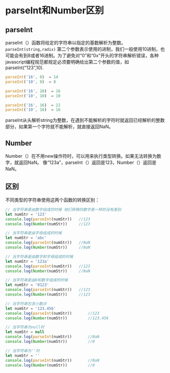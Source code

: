 # parseInt和Number区别
## parseInt
parseInt（）函数将给定的字符串以指定的基数解析为整数。`parseInt(string,radix)`
第二个参数表示使用的进制，我们一般使用10进制，也可能会有到8或者16进制。为了避免对“0”和“0x”开头的字符串解析错误，各种javascript编程规范都规定必须要明确给出第二个参数的值，如parseInt(“123”,10).
```js
parseInt('16', 8)  = 14
parseInt('10', 8)  = 8

parseInt('16', 10)  = 16
parseInt('10', 10)  = 10

parseInt('16', 16)  = 22
parseInt('10', 16)  = 16
```
parseInt从头解析string为整数，在遇到不能解析的字符时就返回已经解析的整数部分，如果第一个字符就不能解析，就直接返回NaN。
## Number
Number（）在不用new操作符时，可以用来执行类型转换。如果无法转换为数字，就返回NaN。
像“123a”，parseInt（）返回是123，Number（）返回是NaN。
## 区别
不同类型的字符串使用这两个函数的转换区别：
```js
// 当字符串是由数字组成的时候 他们转换的数字是一样的没有差别  
let numStr = '123'
console.log(parseInt(numStr))   //123
console.log(Number(numStr))		//123

// 当字符串是由字母组成的时候 
let numStr = 'abc'
console.log(parseInt(numStr))   //NaN
console.log(Number(numStr))		//NaN

// 当字符串是由数字和字母组成的时候 
let numStr = '123a'
console.log(parseInt(numStr))   //123
console.log(Number(numStr))		//NaN

// 当字符串是由0和数字组成的时候 
let numStr = '0123'
console.log(parseInt(numStr))   //123
console.log(Number(numStr))		//123

// 当字符串包含小数点
let numStr = '123.456'
console.log(parseInt(numStr))		//123
console.log(Number(numStr))			//123.456

// 当字符串为null时
let numStr = null
console.log(parseInt(numStr))		//NaN
console.log(Number(numStr))			//0

// 当字符串为''时
let numStr = ''
console.log(parseInt(numStr))		//NaN
console.log(Number(numStr))			//0
```